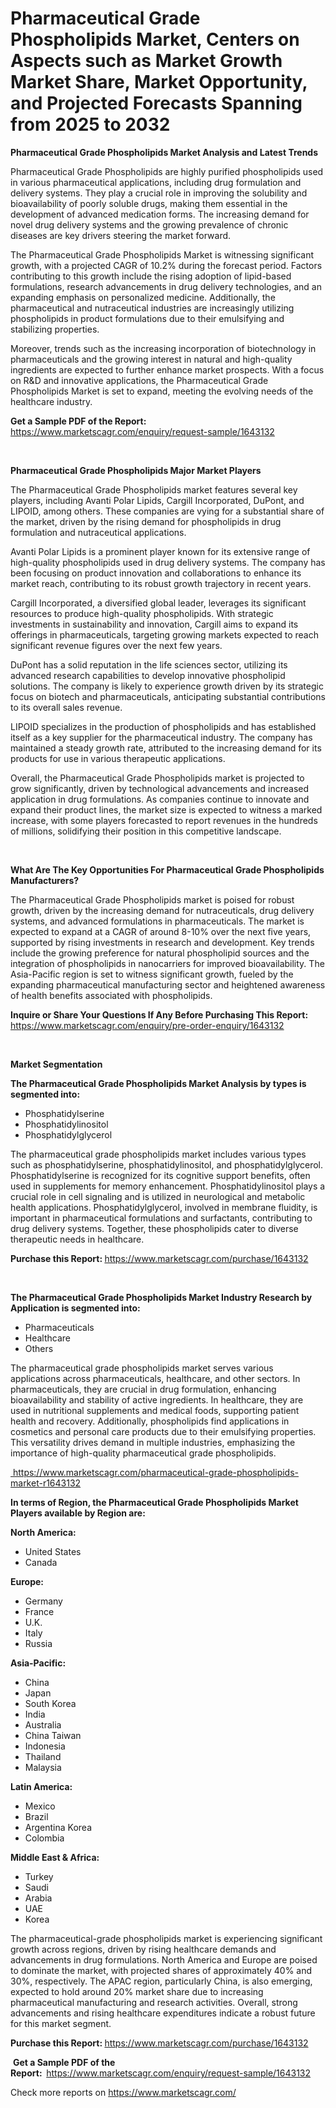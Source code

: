 <p><h1>Pharmaceutical Grade Phospholipids Market, Centers on Aspects such as Market Growth Market Share, Market Opportunity, and Projected Forecasts Spanning from 2025 to 2032</h1></p><p><strong>Pharmaceutical Grade Phospholipids Market Analysis and Latest Trends</strong></p>
<p><p>Pharmaceutical Grade Phospholipids are highly purified phospholipids used in various pharmaceutical applications, including drug formulation and delivery systems. They play a crucial role in improving the solubility and bioavailability of poorly soluble drugs, making them essential in the development of advanced medication forms. The increasing demand for novel drug delivery systems and the growing prevalence of chronic diseases are key drivers steering the market forward.</p><p>The Pharmaceutical Grade Phospholipids Market is witnessing significant growth, with a projected CAGR of 10.2% during the forecast period. Factors contributing to this growth include the rising adoption of lipid-based formulations, research advancements in drug delivery technologies, and an expanding emphasis on personalized medicine. Additionally, the pharmaceutical and nutraceutical industries are increasingly utilizing phospholipids in product formulations due to their emulsifying and stabilizing properties.</p><p>Moreover, trends such as the increasing incorporation of biotechnology in pharmaceuticals and the growing interest in natural and high-quality ingredients are expected to further enhance market prospects. With a focus on R&D and innovative applications, the Pharmaceutical Grade Phospholipids Market is set to expand, meeting the evolving needs of the healthcare industry.</p></p>
<p><strong>Get a Sample PDF of the Report:&nbsp;</strong> <a href="https://www.marketscagr.com/enquiry/request-sample/1643132?utm_campaign=1848&utm_medium=2&utm_source=Github&utm_content=ia&utm_term=12012025&utm_id=pharmaceutical-grade-phospholipids">https://www.marketscagr.com/enquiry/request-sample/1643132</a></p>
<p>&nbsp;</p>
<p><strong>Pharmaceutical Grade Phospholipids Major Market Players</strong></p>
<p><p>The Pharmaceutical Grade Phospholipids market features several key players, including Avanti Polar Lipids, Cargill Incorporated, DuPont, and LIPOID, among others. These companies are vying for a substantial share of the market, driven by the rising demand for phospholipids in drug formulation and nutraceutical applications.</p><p>Avanti Polar Lipids is a prominent player known for its extensive range of high-quality phospholipids used in drug delivery systems. The company has been focusing on product innovation and collaborations to enhance its market reach, contributing to its robust growth trajectory in recent years.</p><p>Cargill Incorporated, a diversified global leader, leverages its significant resources to produce high-quality phospholipids. With strategic investments in sustainability and innovation, Cargill aims to expand its offerings in pharmaceuticals, targeting growing markets expected to reach significant revenue figures over the next few years.</p><p>DuPont has a solid reputation in the life sciences sector, utilizing its advanced research capabilities to develop innovative phospholipid solutions. The company is likely to experience growth driven by its strategic focus on biotech and pharmaceuticals, anticipating substantial contributions to its overall sales revenue.</p><p>LIPOID specializes in the production of phospholipids and has established itself as a key supplier for the pharmaceutical industry. The company has maintained a steady growth rate, attributed to the increasing demand for its products for use in various therapeutic applications.</p><p>Overall, the Pharmaceutical Grade Phospholipids market is projected to grow significantly, driven by technological advancements and increased application in drug formulations. As companies continue to innovate and expand their product lines, the market size is expected to witness a marked increase, with some players forecasted to report revenues in the hundreds of millions, solidifying their position in this competitive landscape.</p></p>
<p>&nbsp;</p>
<p><strong>What Are The Key Opportunities For Pharmaceutical Grade Phospholipids Manufacturers?</strong></p>
<p><p>The Pharmaceutical Grade Phospholipids market is poised for robust growth, driven by the increasing demand for nutraceuticals, drug delivery systems, and advanced formulations in pharmaceuticals. The market is expected to expand at a CAGR of around 8-10% over the next five years, supported by rising investments in research and development. Key trends include the growing preference for natural phospholipid sources and the integration of phospholipids in nanocarriers for improved bioavailability. The Asia-Pacific region is set to witness significant growth, fueled by the expanding pharmaceutical manufacturing sector and heightened awareness of health benefits associated with phospholipids.</p></p>
<p><strong>Inquire or Share Your Questions If Any Before Purchasing This Report:</strong> <a href="https://www.marketscagr.com/enquiry/pre-order-enquiry/1643132?utm_campaign=1848&utm_medium=2&utm_source=Github&utm_content=ia&utm_term=12012025&utm_id=pharmaceutical-grade-phospholipids">https://www.marketscagr.com/enquiry/pre-order-enquiry/1643132</a></p>
<p>&nbsp;</p>
<p><strong>Market Segmentation</strong></p>
<p><strong>The Pharmaceutical Grade Phospholipids Market Analysis by types is segmented into:</strong></p>
<p><ul><li>Phosphatidylserine</li><li>Phosphatidylinositol</li><li>Phosphatidylglycerol</li></ul></p>
<p><p>The pharmaceutical grade phospholipids market includes various types such as phosphatidylserine, phosphatidylinositol, and phosphatidylglycerol. Phosphatidylserine is recognized for its cognitive support benefits, often used in supplements for memory enhancement. Phosphatidylinositol plays a crucial role in cell signaling and is utilized in neurological and metabolic health applications. Phosphatidylglycerol, involved in membrane fluidity, is important in pharmaceutical formulations and surfactants, contributing to drug delivery systems. Together, these phospholipids cater to diverse therapeutic needs in healthcare.</p></p>
<p><strong>Purchase this Report:&nbsp;</strong><a href="https://www.marketscagr.com/purchase/1643132?utm_campaign=1848&utm_medium=2&utm_source=Github&utm_content=ia&utm_term=12012025&utm_id=pharmaceutical-grade-phospholipids">https://www.marketscagr.com/purchase/1643132</a></p>
<p>&nbsp;</p>
<p><strong>The Pharmaceutical Grade Phospholipids Market Industry Research by Application is segmented into:</strong></p>
<p><ul><li>Pharmaceuticals</li><li>Healthcare</li><li>Others</li></ul></p>
<p><p>The pharmaceutical grade phospholipids market serves various applications across pharmaceuticals, healthcare, and other sectors. In pharmaceuticals, they are crucial in drug formulation, enhancing bioavailability and stability of active ingredients. In healthcare, they are used in nutritional supplements and medical foods, supporting patient health and recovery. Additionally, phospholipids find applications in cosmetics and personal care products due to their emulsifying properties. This versatility drives demand in multiple industries, emphasizing the importance of high-quality pharmaceutical grade phospholipids.</p></p>
<p><a href="https://www.marketscagr.com/pharmaceutical-grade-phospholipids-market-r1643132?utm_campaign=1848&utm_medium=2&utm_source=Github&utm_content=ia&utm_term=12012025&utm_id=pharmaceutical-grade-phospholipids">&nbsp;https://www.marketscagr.com/pharmaceutical-grade-phospholipids-market-r1643132</a></p>
<p><strong>In terms of Region, the Pharmaceutical Grade Phospholipids Market Players available by Region are:</strong></p>
<p>
    <p> <strong> North America: </strong>
        <ul>
            <li>United States</li>
            <li>Canada</li>
        </ul>
        </p> 
    <p> <strong> Europe: </strong>
        <ul>
            <li>Germany</li>
            <li>France</li>
            <li>U.K.</li>
            <li>Italy</li>
            <li>Russia</li>
        </ul>
        </p> 
    <p> <strong> Asia-Pacific: </strong>
        <ul>
            <li>China</li>
            <li>Japan</li>
            <li>South Korea</li>
            <li>India</li>
            <li>Australia</li>
            <li>China Taiwan</li>
            <li>Indonesia</li>
            <li>Thailand</li>
            <li>Malaysia</li>
        </ul>
        </p> 
    <p> <strong> Latin America: </strong>
        <ul>
            <li>Mexico</li>
            <li>Brazil</li>
            <li>Argentina Korea</li>
            <li>Colombia</li>
        </ul>
        </p> 
    <p> <strong> Middle East & Africa: </strong>
        <ul>
            <li>Turkey</li>
            <li>Saudi</li>
            <li>Arabia</li>
            <li>UAE</li>
            <li>Korea</li>
        </ul>
    </p>
    </p>
<p><p>The pharmaceutical-grade phospholipids market is experiencing significant growth across regions, driven by rising healthcare demands and advancements in drug formulations. North America and Europe are poised to dominate the market, with projected shares of approximately 40% and 30%, respectively. The APAC region, particularly China, is also emerging, expected to hold around 20% market share due to increasing pharmaceutical manufacturing and research activities. Overall, strong advancements and rising healthcare expenditures indicate a robust future for this market segment.</p></p>
<p><strong>Purchase this Report: </strong><a href="https://www.marketscagr.com/purchase/1643132?utm_campaign=1848&utm_medium=2&utm_source=Github&utm_content=ia&utm_term=12012025&utm_id=pharmaceutical-grade-phospholipids">https://www.marketscagr.com/purchase/1643132</a></p>
<p>&nbsp;<strong>Get a Sample PDF of the Report:&nbsp;&nbsp;</strong><a href="https://www.marketscagr.com/enquiry/request-sample/1643132?utm_campaign=1848&utm_medium=2&utm_source=Github&utm_content=ia&utm_term=12012025&utm_id=pharmaceutical-grade-phospholipids">https://www.marketscagr.com/enquiry/request-sample/1643132</a></p>
<p><strong></strong></p>
<p>Check more reports on <a href="https://www.marketscagr.com/?utm_campaign=1848&utm_medium=2&utm_source=Github&utm_content=ia&utm_term=12012025&utm_id=pharmaceutical-grade-phospholipids">https://www.marketscagr.com/</a></p>